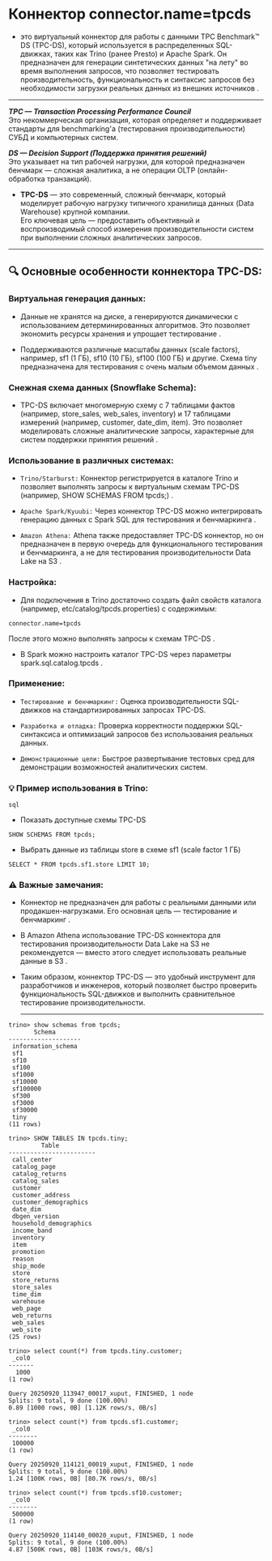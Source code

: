 # Коннектор connector.name=tpcds 

- это виртуальный коннектор для работы с данными TPC Benchmark™ DS (TPC-DS), который используется в распределенных SQL-движках, таких как Trino (ранее Presto) и Apache Spark. Он предназначен для генерации синтетических данных "на лету" во время выполнения запросов, что позволяет тестировать производительность, функциональность и синтаксис запросов без необходимости загрузки реальных данных из внешних источников .

<hr>

***TPC — Transaction Processing Performance Council*** <br>
Это некоммерческая организация, которая определяет и поддерживает стандарты для benchmarking'а (тестирования производительности) СУБД и компьютерных систем.<br>

***DS — Decision Support (Поддержка принятия решений)*** <br>
Это указывает на тип рабочей нагрузки, для которой предназначен бенчмарк — сложная аналитика, а не операции OLTP (онлайн-обработка транзакций).<br>

- **TPC-DS** — это современный, сложный бенчмарк, который моделирует рабочую нагрузку типичного хранилища данных (Data Warehouse) крупной компании. <br>
Его ключевая цель — предоставить объективный и воспроизводимый способ измерения производительности систем при выполнении сложных аналитических запросов.

<hr>

## 🔍 Основные особенности коннектора TPC-DS:
### Виртуальная генерация данных:

- Данные не хранятся на диске, а генерируются динамически с использованием детерминированных алгоритмов. Это позволяет экономить ресурсы хранения и упрощает тестирование .

- Поддерживаются различные масштабы данных (scale factors), например, sf1 (1 ГБ), sf10 (10 ГБ), sf100 (100 ГБ) и другие. Схема tiny предназначена для тестирования с очень малым объемом данных .

### Снежная схема данных (Snowflake Schema):

- TPC-DS включает многомерную схему с 7 таблицами фактов (например, store_sales, web_sales, inventory) и 17 таблицами измерений (например, customer, date_dim, item). Это позволяет моделировать сложные аналитические запросы, характерные для систем поддержки принятия решений .

### Использование в различных системах:

- `Trino/Starburst:` Коннектор регистрируется в каталоге Trino и позволяет выполнять запросы к виртуальным схемам TPC-DS (например, SHOW SCHEMAS FROM tpcds;) .

- `Apache Spark/Kyuubi:` Через коннектор TPC-DS можно интегрировать генерацию данных с Spark SQL для тестирования и бенчмаркинга .

- `Amazon Athena:` Athena также предоставляет TPC-DS коннектор, но он предназначен в первую очередь для функционального тестирования и бенчмаркинга, а не для тестирования производительности Data Lake на S3 .

### Настройка:

- Для подключения в Trino достаточно создать файл свойств каталога (например, etc/catalog/tpcds.properties) с содержимым:

```
connector.name=tpcds
```

После этого можно выполнять запросы к схемам TPC-DS .

- В Spark можно настроить каталог TPC-DS через параметры spark.sql.catalog.tpcds .

### Применение:

- `Тестирование и бенчмаркинг:` Оценка производительности SQL-движков на стандартизированных запросах TPC-DS.

- `Разработка и отладка:` Проверка корректности поддержки SQL-синтаксиса и оптимизаций запросов без использования реальных данных.

- `Демонстрационные цели:` Быстрое развертывание тестовых сред для демонстрации возможностей аналитических систем.

### 💡 Пример использования в Trino:

`sql`
- Показать доступные схемы TPC-DS
```
SHOW SCHEMAS FROM tpcds;
```

- Выбрать данные из таблицы store в схеме sf1 (scale factor 1 ГБ)
```
SELECT * FROM tpcds.sf1.store LIMIT 10;
```
### ⚠️ Важные замечания:
- Коннектор не предназначен для работы с реальными данными или продакшен-нагрузками. Его основная цель — тестирование и бенчмаркинг .

- В Amazon Athena использование TPC-DS коннектора для тестирования производительности Data Lake на S3 не рекомендуется — вместо этого следует использовать реальные данные в S3 .

- Таким образом, коннектор TPC-DS — это удобный инструмент для разработчиков и инженеров, который позволяет быстро проверить функциональность SQL-движков и выполнить сравнительное тестирование производительности.<hr>

```
trino> show schemas from tpcds;
       Schema       
--------------------
 information_schema 
 sf1                
 sf10               
 sf100              
 sf1000             
 sf10000            
 sf100000           
 sf300              
 sf3000             
 sf30000            
 tiny               
(11 rows)
```
```
trino> SHOW TABLES IN tpcds.tiny;
         Table          
------------------------
 call_center            
 catalog_page           
 catalog_returns        
 catalog_sales          
 customer               
 customer_address       
 customer_demographics  
 date_dim               
 dbgen_version          
 household_demographics 
 income_band            
 inventory              
 item                   
 promotion              
 reason                 
 ship_mode              
 store                  
 store_returns          
 store_sales            
 time_dim               
 warehouse              
 web_page               
 web_returns            
 web_sales              
 web_site               
(25 rows)
```

```
trino> select count(*) from tpcds.tiny.customer;
 _col0 
-------
  1000 
(1 row)

Query 20250920_113947_00017_xuput, FINISHED, 1 node
Splits: 9 total, 9 done (100.00%)
0.89 [1000 rows, 0B] [1.12K rows/s, 0B/s]
```

```
trino> select count(*) from tpcds.sf1.customer;
 _col0  
--------
 100000 
(1 row)

Query 20250920_114121_00019_xuput, FINISHED, 1 node
Splits: 9 total, 9 done (100.00%)
1.24 [100K rows, 0B] [80.7K rows/s, 0B/s]
```
```
trino> select count(*) from tpcds.sf10.customer;
 _col0  
--------
 500000 
(1 row)

Query 20250920_114140_00020_xuput, FINISHED, 1 node
Splits: 9 total, 9 done (100.00%)
4.87 [500K rows, 0B] [103K rows/s, 0B/s]
```